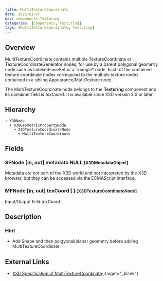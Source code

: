 ```yaml
---
title: MultiTextureCoordinate
date: 2022-01-07
nav: components-Texturing
categories: [components, Texturing]
tags: [MultiTextureCoordinate, Texturing]
---
```

<style>
.post h3 {
  word-spacing: 0.2em;
}
</style>

## Overview

MultiTextureCoordinate contains multiple TextureCoordinate or TextureCoordinateGenerator nodes, for use by a parent polygonal geometry node such as IndexedFaceSet or a Triangle\* node. Each of the contained texture coordinate nodes correspond to the multiple texture nodes contained in a sibling Appearance/MultiTexture node.

The MultiTextureCoordinate node belongs to the **Texturing** component and its container field is *texCoord.* It is available since X3D version 3.0 or later.

## Hierarchy

```
+ X3DNode
  + X3DGeometricPropertyNode
    + X3DTextureCoordinateNode
      + MultiTextureCoordinate
```

## Fields

### SFNode [in, out] **metadata** NULL <small>[X3DMetadataObject]</small>

Metadata are not part of the X3D world and not interpreted by the X3D browser, but they can be accessed via the ECMAScript interface.

### MFNode [in, out] **texCoord** [ ] <small>[X3DTextureCoordinateNode]</small>

Input/Output field texCoord.

## Description

### Hint

- Add Shape and then polgyonal/planar geometry before adding MultiTextureCoordinate.

## External Links

- [X3D Specification of MultiTextureCoordinate](https://www.web3d.org/documents/specifications/19775-1/V4.0/Part01/components/texturing.html#MultiTextureCoordinate){:target="_blank"}

